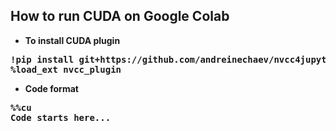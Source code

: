 ## How to run CUDA on Google Colab
- **To install CUDA plugin**
<pre>
<b>!pip install git+https://github.com/andreinechaev/nvcc4jupyter.git</b>
<b>%load_ext nvcc_plugin</b>
</pre>
- **Code format**
<pre>
<b>%%cu</b>
<b>Code starts here...</b>
</pre>
